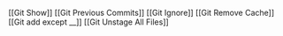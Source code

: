 [[Git Show]]
[[Git Previous Commits]]
[[Git Ignore]]
[[Git Remove Cache]]
[[Git add except __]]
[[Git Unstage All Files]]
